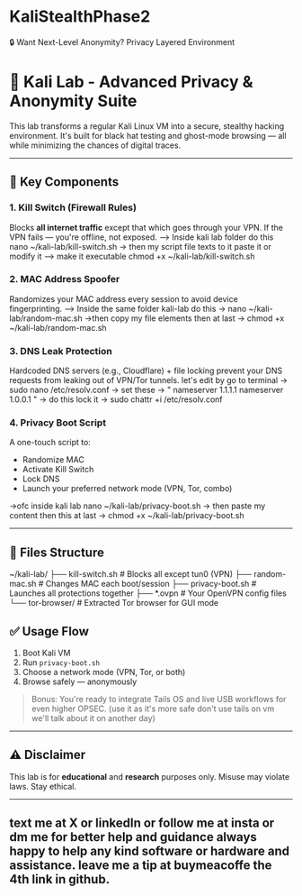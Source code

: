 # KaliStealthPhase2
🔒 Want Next-Level Anonymity? Privacy Layered Environment

# 🧪 Kali Lab - Advanced Privacy & Anonymity Suite

This lab transforms a regular Kali Linux VM into a secure, stealthy hacking environment. It's built for black hat testing and ghost-mode browsing — all while minimizing the chances of digital traces.

---

## 🔐 Key Components

### 1. **Kill Switch (Firewall Rules)**
Blocks **all internet traffic** except that which goes through your VPN. If the VPN fails — you're offline, not exposed.
--> Inside kali lab folder do this nano ~/kali-lab/kill-switch.sh -> then my script file texts to it paste it or modify it --> make it executable chmod +x ~/kali-lab/kill-switch.sh

### 2. **MAC Address Spoofer**
Randomizes your MAC address every session to avoid device fingerprinting.
--> Inside the same folder kali-lab do this -> nano ~/kali-lab/random-mac.sh ->then copy my file elements then at last -> chmod +x ~/kali-lab/random-mac.sh 

### 3. **DNS Leak Protection**
Hardcoded DNS servers (e.g., Cloudflare) + file locking prevent your DNS requests from leaking out of VPN/Tor tunnels.
let's edit by go to terminal -> sudo nano /etc/resolv.conf -> 
set these ->
"
nameserver 1.1.1.1
nameserver 1.0.0.1
"
->
do this lock it -> sudo chattr +i /etc/resolv.conf




### 4. **Privacy Boot Script**
A one-touch script to:
- Randomize MAC
- Activate Kill Switch
- Lock DNS
- Launch your preferred network mode (VPN, Tor, combo)

->ofc inside kali lab nano ~/kali-lab/privacy-boot.sh
-> then paste my content then this at last
-> chmod +x ~/kali-lab/privacy-boot.sh

---

## 🔧 Files Structure

~/kali-lab/ 
├── kill-switch.sh # Blocks all except tun0 (VPN)
├── random-mac.sh # Changes MAC each boot/session
├── privacy-boot.sh # Launches all protections together 
├── *.ovpn # Your OpenVPN config files
└── tor-browser/ # Extracted Tor browser for GUI mode


## ✅ Usage Flow

1. Boot Kali VM  
2. Run `privacy-boot.sh`  
3. Choose a network mode (VPN, Tor, or both)  
4. Browse safely — anonymously  

> Bonus: You're ready to integrate Tails OS and live USB workflows for even higher OPSEC. (use it as it's more safe don't use tails on vm we'll talk about it on another day)

---

## ⚠️ Disclaimer

This lab is for **educational** and **research** purposes only. Misuse may violate laws. Stay ethical.

---
text me at X or linkedIn or follow me at insta or dm me for better help and guidance always happy to help any kind software or hardware and assistance.
leave me a tip at buymeacoffe the 4th link in github.
----
